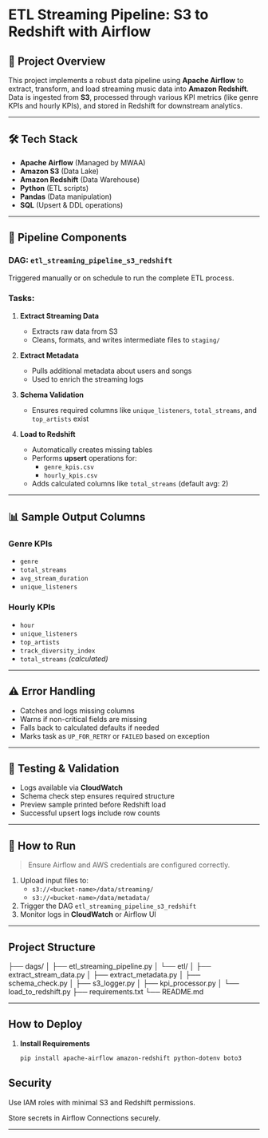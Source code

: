 # ETL Streaming Pipeline: S3 to Redshift with Airflow

## 📌 Project Overview

This project implements a robust data pipeline using **Apache Airflow** to extract, transform, and load streaming music data into **Amazon Redshift**. Data is ingested from **S3**, processed through various KPI metrics (like genre KPIs and hourly KPIs), and stored in Redshift for downstream analytics.

---

## 🛠️ Tech Stack

- **Apache Airflow** (Managed by MWAA)
- **Amazon S3** (Data Lake)
- **Amazon Redshift** (Data Warehouse)
- **Python** (ETL scripts)
- **Pandas** (Data manipulation)
- **SQL** (Upsert & DDL operations)

---

## 🧩 Pipeline Components

### DAG: `etl_streaming_pipeline_s3_redshift`
Triggered manually or on schedule to run the complete ETL process.

### Tasks:
1. **Extract Streaming Data**
   - Extracts raw data from S3
   - Cleans, formats, and writes intermediate files to `staging/`

2. **Extract Metadata**
   - Pulls additional metadata about users and songs
   - Used to enrich the streaming logs

3. **Schema Validation**
   - Ensures required columns like `unique_listeners`, `total_streams`, and `top_artists` exist

4. **Load to Redshift**
   - Automatically creates missing tables
   - Performs **upsert** operations for:
     - `genre_kpis.csv`
     - `hourly_kpis.csv`
   - Adds calculated columns like `total_streams` (default avg: 2)

---

## 📊 Sample Output Columns

### Genre KPIs
- `genre`
- `total_streams`
- `avg_stream_duration`
- `unique_listeners`

### Hourly KPIs
- `hour`
- `unique_listeners`
- `top_artists`
- `track_diversity_index`
- `total_streams` *(calculated)*

---

## ⚠️ Error Handling

- Catches and logs missing columns
- Warns if non-critical fields are missing
- Falls back to calculated defaults if needed
- Marks task as `UP_FOR_RETRY` or `FAILED` based on exception

---

## 🧪 Testing & Validation

- Logs available via **CloudWatch**
- Schema check step ensures required structure
- Preview sample printed before Redshift load
- Successful upsert logs include row counts

---

## 🚀 How to Run

> Ensure Airflow and AWS credentials are configured correctly.

1. Upload input files to:
   - `s3://<bucket-name>/data/streaming/`
   - `s3://<bucket-name>/data/metadata/`
2. Trigger the DAG `etl_streaming_pipeline_s3_redshift`
3. Monitor logs in **CloudWatch** or Airflow UI

---

## Project Structure

├── dags/
│ ├── etl_streaming_pipeline.py
│ └── etl/
│ ├── extract_stream_data.py
│ ├── extract_metadata.py
│ ├── schema_check.py
│ ├── s3_logger.py
│ ├── kpi_processor.py
│ └── load_to_redshift.py
├── requirements.txt
└── README.md


---

## How to Deploy

1. **Install Requirements**
   ```bash
   pip install apache-airflow amazon-redshift python-dotenv boto3


## Security
Use IAM roles with minimal S3 and Redshift permissions.

Store secrets in Airflow Connections securely.


---